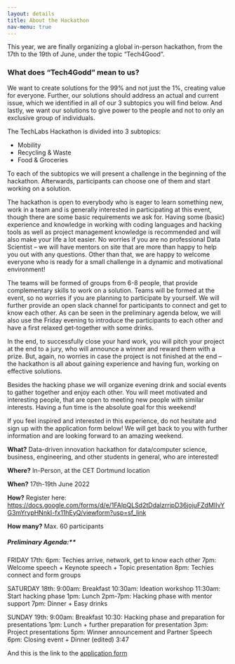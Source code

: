 ```yaml
---
layout: details
title: About the Hackathon
nav-menu: true
---
```

This year, we are finally organizing a global in-person hackathon, from the 17th to the 19th of June, under the topic “Tech4Good”.

### What does “Tech4Godd” mean to us?
We want to create solutions for the 99% and not just the 1%, creating value for everyone. Further, our solutions should address an actual and current issue, which we identified in all of our 3 subtopics you will find below. And lastly, we want our solutions to give power to the people and not to only an exclusive group of individuals.

The TechLabs Hackathon is divided into 3 subtopics:
- Mobility
- Recycling & Waste
- Food & Groceries

To each of the subtopics we will present a challenge in the beginning of the hackathon. Afterwards, participants can choose one of them and start working on a solution.

The hackathon is open to everybody who is eager to learn something new, work in a team and is generally interested in participating at this event, though there are some basic requirements we ask for. Having some (basic) experience and knowledge in working with coding languages and hacking tools as well as project management knowledge is recommended and will also make your life a lot easier. No worries if you are no professional Data Scientist – we will have mentors on site that are more than happy to help you out with any questions. Other than that, we are happy to welcome everyone who is ready for a small challenge in a dynamic and motivational environment!

The teams will be formed of groups from 6-8 people, that provide complementary skills to work on a solution. Teams will be formed at the event, so no worries if you are planning to participate by yourself. We will further provide an open slack channel for participants to connect and get to know each other. As can be seen in the preliminary agenda below, we will also use the Friday evening to introduce the participants to each other and have a first relaxed get-together with some drinks.


In the end, to successfully close your hard work, you will pitch your project at the end to a jury, who will announce a winner and reward them with a prize. But, again, no worries in case the project is not finished at the end – the hackathon is all about gaining experience and having fun, working on effective solutions.

Besides the hacking phase we will organize evening drink and social events to gather together and enjoy each other. You will meet motivated and interesting people, that are open to meeting new people with similar interests. Having a fun time is the absolute goal for this weekend!


If you feel inspired and interested in this experience, do not hesitate and sign up with the application form below! We will get back to you with further information and are looking forward to an amazing weekend.


**What?** Data-driven innovation hackathon for data/computer science, business, engineering, and other students in general, who are interested!

**Where?** In-Person, at the CET Dortmund location

**When?** 17th-19th June 2022

**How?** Register here: https://docs.google.com/forms/d/e/1FAIpQLSd2tDdalzrrjpD36jojuFZdMIIvYG3mYrypHNnkI-fx11hEyQ/viewform?usp=sf_link

**How many?** Max. 60 participants

##### Preliminary Agenda:**

FRIDAY 17th:
6pm: Techies arrive, network, get to know each other
7pm: Welcome speech + Keynote speech + Topic presentation
8pm: Techies connect and form groups

SATURDAY 18th:
9:00am: Breakfast
10:30am: Ideation workshop
11:30am: Start hacking phase
1pm: Lunch
2pm-7pm: Hacking phase with mentor support
7pm: Dinner + Easy drinks

SUNDAY 19th:
9:00am: Breakfast
10:30: Hacking phase and preparation for presentations
1pm: Lunch + further preparation for presentation
3pm: Project presentations
5pm: Winner announcement and Partner Speech
6pm: Closing event + Dinner (edited)
3:47

And this is the link to the [application form](https://docs.google.com/forms/d/e/1FAIpQLSd2tDdalzrrjpD36jojuFZdMIIvYG3mYrypHNnkI-fx11hEyQ/viewform?usp=sf_link)
